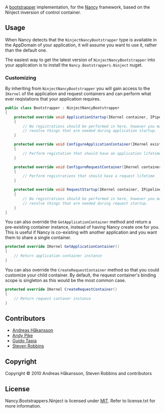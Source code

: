 A [bootstrapper](https://github.com/NancyFx/Nancy/wiki/Bootstrapper) implementation, for the [Nancy](http://nancyfx.org) framework, based on the Ninject inversion of control container.

## Usage

When Nancy detects that the `NinjectNancyBootstrapper` type is available in the AppDomain of your application, it will assume you want to use it, rather than the default one.

The easiest way to get the latest version of `NinjectNancyBootstrapper` into your application is to install the `Nancy.Bootstrappers.Ninject` nuget.

### Customizing

By inheriting from `NinjectNancyBootstrapper` you will gain access to the `IKernel` of the application and request containers and can perform what ever reqistations that your application requires.

```c#
public class Bootstrapper : NinjectNancyBootstrapper
{
    protected override void ApplicationStartup(IKernel container, IPipelines pipelines)
    {
        // No registrations should be performed in here, however you may
        // resolve things that are needed during application startup.
    }

    protected override void ConfigureApplicationContainer(IKernel existingContainer)
    {
        // Perform registation that should have an application lifetime
    }

    protected override void ConfigureRequestContainer(IKernel container, NancyContext context)
    {
        // Perform registrations that should have a request lifetime
    }

    protected override void RequestStartup(IKernel container, IPipelines pipelines, NancyContext context)
    {
        // No registrations should be performed in here, however you may
        // resolve things that are needed during request startup.
    }
}
```

You can also override the `GetApplicationContainer` method and return a pre-existing container instance, instead of having Nancy create one for you. This is useful if Nancy is co-existing with another application and you want them to share a single container.

```c#
protected override IKernel GetApplicationContainer()
{
    // Return application container instance
}
```

You can also override the `CreateRequestContainer` method so that you could customize your child container. By default, the request container's binding scope is singleton as this would be the most common case.

```c#
protected override IKernel CreateRequestContainer()
{
    // Return request contaner instance
}
```

## Contributors

* [Andreas Håkansson](http://github.com/thecodejunkie)
* [Andy Pike](http://github.com/andypike)
* [Guido Tapia](http://github.com/gatapia)
* [Steven Robbins](http://github.com/grumpydev)

## Copyright

Copyright © 2010 Andreas Håkansson, Steven Robbins and contributors

## License

Nancy.Bootstrappers.Ninject is licensed under [MIT](http://www.opensource.org/licenses/mit-license.php "Read more about the MIT license form"). Refer to license.txt for more information.
